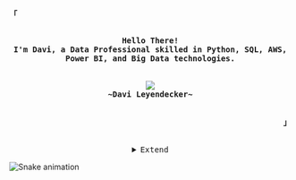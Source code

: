 <!-- Profile -->
<p align="left"><strong><samp>「</samp></strong></p>
<p align="center">
    <samp><br>
        <b>
            Hello There!
        <br>
            I'm Davi, a Data Professional skilled in Python, SQL, AWS, Power BI, and Big Data technologies.<br>
        </b>
    <br>
    <br>
    <img src="https://readme-typing-svg.herokuapp.com?font=Iosevka&size=16&color=6A0DAD&center=true&width=410&height=45&lines=Big+Data+Enthusiast">
    <br>
        <b>
        ~Davi Leyendecker~
        </b>
    <br>
    </samp><br>
</p>
<p align="right"><strong><samp>」</samp></strong></p>

<br>

<details align="center">
<summary><samp>Extend</samp></summary>

<h2></h2><br>

<!-- Contact Me -->
<p align="center">
    <samp>
        <a href="https://discord.gg/SEU_DISCORD"><img src="https://img.shields.io/badge/Discord-5865F2?style=for-the-badge&logo=discord&logoColor=white"></a>
        <a href="https://www.kaggle.com/seuKAGGLE"><img src="https://img.shields.io/badge/Kaggle-20BEFF?style=for-the-badge&logo=Kaggle&logoColor=white"></a>
        <a href="https://www.linkedin.com/in/davileyendecker/"><img src="https://img.shields.io/badge/LinkedIn-0077B5?style=for-the-badge&logo=linkedin&logoColor=white"></a>
        <a href="mailto:seuemail@gmail.com"><img src="https://img.shields.io/badge/Gmail-D14836?style=for-the-badge&logo=gmail&logoColor=white"></a>
        <a href="https://seuPORTIFOLIO.github.io"><img src="https://img.shields.io/badge/website-000000?style=for-the-badge&logo=About.me&logoColor=white"></a>
        <h2></h2> 
    </samp>
</p>
</details>

![Snake animation](https://github.com/TASIO852/TASIO852/blob/output/github-contribution-grid-snake.svg)





